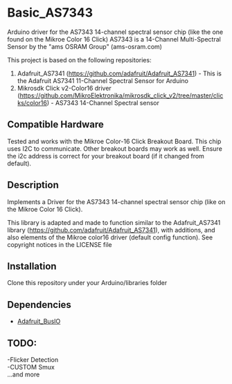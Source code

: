 # Basic_AS7343
Arduino driver for the AS7343 14-channel spectral sensor chip (like the one found on the Mikroe Color 16 Click)
AS7343 is a 14-Channel Multi-Spectral Sensor by the "ams OSRAM Group" (ams-osram.com)

This project is based on the following repositories:
1. Adafruit_AS7341 (https://github.com/adafruit/Adafruit_AS7341) - This is the Adafruit AS7341 11-Channel Spectral Sensor for Arduino
2. Mikrosdk Click v2-Color16 driver (https://github.com/MikroElektronika/mikrosdk_click_v2/tree/master/clicks/color16) - AS7343 14-Channel Spectral sensor

## Compatible Hardware
Tested and works with the Mikroe Color-16 Click Breakout Board.  This chip uses I2C to communicate.
Other breakout boards may work as well.  Ensure the i2c address is correct for your breakout board (if it changed from default).

## Description
Implements a Driver for the AS7343 14-channel spectral sensor chip (like on the Mikroe Color 16 Click).

This library is adapted and made to function similar to the Adafruit_AS7341 library (https://github.com/adafruit/Adafruit_AS7341), with additions, and also elements of the
Mikroe color16 driver (default config function).  See copyright notices in the LICENSE file

## Installation
Clone this repository under your Arduino/libraries folder

## Dependencies
* [Adafruit_BusIO](https://github.com/adafruit/Adafruit_BusIO)

## TODO:
-Flicker Detection <br />
-CUSTOM Smux <br />
...and more <br />
